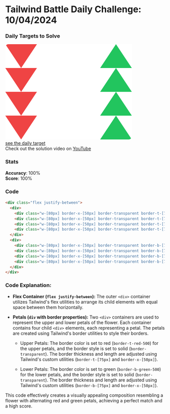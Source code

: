 # Tailwind Battle Daily Challenge: 10/04/2024

### Daily Targets to Solve

![picture of daily target](./images/10.png)  
[see the daily target](https://www.tailwindbattle.com/play/23)  
Check out the solution video on [YouTube](https://www.youtube.com/watch?v=xdD5ru3JEBI)

### Stats

**Accuracy**: 100%  
**Score**: 100%

### Code

```html
<div class="flex justify-between">
  <div>
    <div class="w-[80px] border-x-[50px] border-transparent border-t-[75px] border-t-red-500"></div>
    <div class="w-[80px] border-x-[50px] border-transparent border-t-[75px] border-t-red-500"></div>
    <div class="w-[80px] border-x-[50px] border-transparent border-t-[75px] border-t-red-500"></div>
    <div class="w-[80px] border-x-[50px] border-transparent border-t-[75px] border-t-red-500"></div>
  </div>
  <div>
    <div class="w-[80px] border-x-[50px] border-transparent border-b-[75px] border-b-green-500"></div>
    <div class="w-[80px] border-x-[50px] border-transparent border-b-[75px] border-b-green-500"></div>
    <div class="w-[80px] border-x-[50px] border-transparent border-b-[75px] border-b-green-500"></div>
    <div class="w-[80px] border-x-[50px] border-transparent border-b-[75px] border-b-green-500"></div>
  </div>
</div>
```

### Code Explanation:

- **Flex Container (`flex justify-between`):** The outer `<div>` container utilizes Tailwind's flex utilities to arrange its child elements with equal space between them horizontally.

- **Petals (`div` with border properties):** Two `<div>` containers are used to represent the upper and lower petals of the flower. Each container contains four child `<div>` elements, each representing a petal. The petals are created using Tailwind's border utilities to style their borders.

  - Upper Petals: The border color is set to red (`border-t-red-500`) for the upper petals, and the border style is set to solid (`border-transparent`). The border thickness and length are adjusted using Tailwind's custom utilities (`border-t-[75px]` and `border-x-[50px]`).
  
  - Lower Petals: The border color is set to green (`border-b-green-500`) for the lower petals, and the border style is set to solid (`border-transparent`). The border thickness and length are adjusted using Tailwind's custom utilities (`border-b-[75px]` and `border-x-[50px]`).

This code effectively creates a visually appealing composition resembling a flower with alternating red and green petals, achieving a perfect match and a high score.